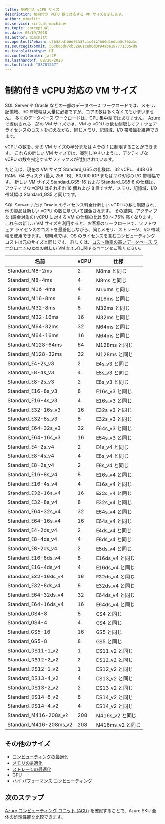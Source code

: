 ```yaml
---
title: 制約付き vCPU サイズ
description: 制約付き vCPU 数に対応する VM サイズを示します。
author: mimckitt
ms.service: virtual-machines
ms.topic: conceptual
ms.date: 03/09/2018
ms.author: mimckitt
ms.openlocfilehash: c7852bd1b6d93357c1c9127686d1edbb5c702a3c
ms.sourcegitcommit: 56cbd6d97cb52e61ceb6d3894abe1977713354d9
ms.translationtype: HT
ms.contentlocale: ja-JP
ms.lasthandoff: 08/20/2020
ms.locfileid: "88701267"
---
```

# <a name="constrained-vcpu-capable-vm-sizes"></a>制約付き vCPU 対応の VM サイズ

SQL Server や Oracle などの一部のデータベース ワークロードでは、メモリ、記憶域、I/O 帯域幅は大量に必要ですが、コアの数は多くなくてもかまいません。 多くのデータベース ワークロードは、CPU 集中型ではありません。 Azure で提供される一部の VM サイズでは、VM の vCPU の数を制限してフトウェア ライセンスのコストを抑えながら、同じメモリ、記憶域、I/O 帯域幅を維持できます。

vCPU の数を、元の VM サイズの半分または 4 分の 1 に制限することができます。 これらの新しい VM サイズでは、識別しやすいように、アクティブな vCPU の数を指定するサフィックスが付加されています。

たとえば、現在の VM サイズ Standard_GS5 の仕様は、32 vCPU、448 GB RAM、64 ディスク (最大 256 TB)、80,000 IOP または 2 GB/秒の I/O 帯域幅です。 新しい VM サイズ Standard_GS5-16 および Standard_GS5-8 の仕様は、アクティブな vCPU はそれぞれ 16 個および 8 個ですが、メモリ、記憶域、I/O 帯域幅は Standard_GS5 と同じです。

SQL Server または Oracle のライセンス料金は新しい vCPU の数に制限され、他の製品は新しい vCPU の数に基づいて課金されます。 その結果、アクティブな (課金対象の) vCPU に対する VM の仕様の比は 50 ～ 75% 高くなります。 これらの新しい VM サイズを利用すると、お客様のワークロードで、ソフトウェア ライセンスのコストを最適化しながら、同じメモリ、ストレージ、I/O 帯域幅を使用できます。 現時点では、OS のライセンスを含むコンピューティング コストは元のサイズと同じです。 詳しくは、[コスト効率の高いデータベース ワークロードのための新しい VM サイズ](https://azure.microsoft.com/blog/announcing-new-azure-vm-sizes-for-more-cost-effective-database-workloads/)に関するページをご覧ください。


| 名前                | vCPU | 仕様           |
|---------------------|------|-----------------|
| Standard_M8-2ms     | 2    | M8ms と同じ    |
| Standard_M8-4ms     | 4    | M8ms と同じ    |
| Standard_M16-4ms    | 4    | M16ms と同じ   |
| Standard_M16-8ms    | 8    | M16ms と同じ   |
| Standard_M32-8ms    | 8    | M32ms と同じ   |
| Standard_M32-16ms   | 16   | M32ms と同じ   |
| Standard_M64-32ms   | 32   | M64ms と同じ   |
| Standard_M64-16ms   | 16   | M64ms と同じ   |
| Standard_M128-64ms  | 64   | M128ms と同じ  |
| Standard_M128-32ms  | 32   | M128ms と同じ  |
| Standard_E4-2s_v3   | 2    | E4s_v3 と同じ  |
| Standard_E8-4s_v3   | 4    | E8s_v3 と同じ  |
| Standard_E8-2s_v3   | 2    | E8s_v3 と同じ  |
| Standard_E16-8s_v3  | 8    | E16s_v3 と同じ |
| Standard_E16-4s_v3  | 4    | E16s_v3 と同じ |
| Standard_E32-16s_v3 | 16   | E32s_v3 と同じ |
| Standard_E32-8s_v3  | 8    | E32s_v3 と同じ |
| Standard_E64-32s_v3 | 32   | E64s_v3 と同じ |
| Standard_E64-16s_v3 | 16   | E64s_v3 と同じ |
| Standard_E4-2s_v4   | 2    | E4s_v4 と同じ  |
| Standard_E8-4s_v4   | 4    | E8s_v4 と同じ  |
| Standard_E8-2s_v4   | 2    | E8s_v4 と同じ  |
| Standard_E16-8s_v4  | 8    | E16s_v4 と同じ |
| Standard_E16-4s_v4  | 4    | E16s_v4 と同じ |
| Standard_E32-16s_v4 | 16   | E32s_v4 と同じ |
| Standard_E32-8s_v4  | 8    | E32s_v4 と同じ |
| Standard_E64-32s_v4 | 32   | E64s_v4 と同じ |
| Standard_E64-16s_v4 | 16   | E64s_v4 と同じ |
| Standard_E4-2ds_v4  | 2    | E4ds_v4 と同じ |
| Standard_E8-4ds_v4  | 4    | E8ds_v4 と同じ |
| Standard_E8-2ds_v4  | 2    | E8ds_v4 と同じ |
| Standard_E16-8ds_v4 | 8    | E16ds_v4 と同じ|
| Standard_E16-4ds_v4 | 4    | E16ds_v4 と同じ|
| Standard_E32-16ds_v4| 16   | E32ds_v4 と同じ|
| Standard_E32-8ds_v4 | 8    | E32ds_v4 と同じ|
| Standard_E64-32ds_v4| 32   | E64ds_v4 と同じ|
| Standard_E64-16ds_v4| 16   | E64ds_v4 と同じ|
| Standard_GS4-8      | 8    | GS4 と同じ     |
| Standard_GS4-4      | 4    | GS4 と同じ     |
| Standard_GS5-16     | 16   | GS5 と同じ     |
| Standard_GS5-8      | 8    | GS5 と同じ     |
| Standard_DS11-1_v2  | 1    | DS11_v2 と同じ |
| Standard_DS12-2_v2  | 2    | DS12_v2 と同じ |
| Standard_DS12-1_v2  | 1    | DS12_v2 と同じ |
| Standard_DS13-4_v2  | 4    | DS13_v2 と同じ |
| Standard_DS13-2_v2  | 2    | DS13_v2 と同じ |
| Standard_DS14-8_v2  | 8    | DS14_v2 と同じ |
| Standard_DS14-4_v2  | 4    | DS14_v2 と同じ |
| Standard_M416-208s_v2 | 208    | M416s_v2 と同じ|
| Standard_M416-208ms_v2 | 208    | M416ms_v2 と同じ |

## <a name="other-sizes"></a>その他のサイズ
- [コンピューティングの最適化](./sizes-compute.md)
- [メモリの最適化](./sizes-memory.md)
- [ストレージの最適化](./sizes-storage.md)
- [GPU](./sizes-gpu.md)
- [ハイ パフォーマンス コンピューティング](./sizes-hpc.md)

## <a name="next-steps"></a>次のステップ
[Azure コンピューティング ユニット (ACU)](./acu.md) を確認することで、Azure SKU 全体の処理性能を比較できます。
